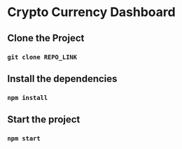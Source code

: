 # Crypto Currency Dashboard 

## Clone the Project

### `git clone REPO_LINK`

## Install the dependencies 

### `npm install`

## Start the project

### `npm start`

